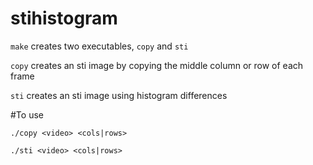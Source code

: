 # stihistogram

`make` creates two executables, `copy` and `sti`

`copy` creates an sti image by copying the middle column or row of each frame

`sti` creates an sti image using histogram differences

#To use

`./copy <video> <cols|rows>`

`./sti <video> <cols|rows>`
